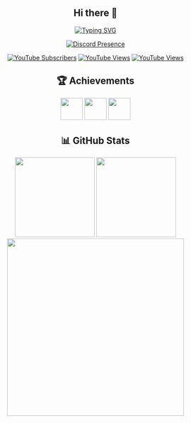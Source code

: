 <div align="center"> 

## Hi there 👋

[![Typing SVG](https://readme-typing-svg.demolab.com?font=Fira+Code&size=30&pause=1000&width=595&lines=I+am+Gameking5678)](https://www.gameking5678.ga)

[![Discord Presence](https://discord.c99.nl/widget/theme-2/786093043542917190.png)](https://discord.gg/6mgQYf7zem)

[![YouTube Subscribers](https://img.shields.io/youtube/channel/subscribers/UC9auQbnSq69ICeTbINnkZDA?style=social)](https://www.youtube.com/channel/UC9auQbnSq69ICeTbINnkZDA)
[![YouTube Views](https://img.shields.io/youtube/channel/views/UC9auQbnSq69ICeTbINnkZDA?style=social)](https://www.youtube.com/channel/UC9auQbnSq69ICeTbINnkZDA)
[![YouTube Views](https://komarev.com/ghpvc/?username=GameKing5678&label=Profile%20views&color=0e75b6&style=flat)](https://komarev.com/ghpvc/?username=GameKing5678&label=Profile%20views&color=0e75b6&style=flat)

<h2>🏆 Achievements</h2>

<img height="50em" src="https://github.githubassets.com/images/modules/profile/achievements/pull-shark-default.png" />
<img height="50em" src="https://github.githubassets.com/images/modules/profile/achievements/yolo-default.png" />
<img height="50em" src="https://github.githubassets.com/images/modules/profile/achievements/quickdraw-default.png" />



<h2>📊 GitHub Stats</h2>

<img height="180em" src="https://github-readme-stats.vercel.app/api?username=GameKing5678&show_icons=true&hide_border=true&count_private=true&include_all_commits=true" />
<img height="180em" src="https://github-readme-stats.vercel.app/api/top-langs/?username=GameKing5678&layout=compact&theme=radical&hide_border=true" />
<img src="https://github-readme-streak-stats.herokuapp.com?user=gameking5678&theme=light&hide_border=true" width="400">
</div>
